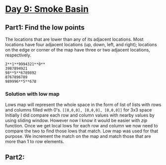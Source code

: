 # [Day 9: Smoke Basin](https://adventofcode.com/2021/day/9)

## Part1: Find the low points
The locations that are lower than any of its adjacent locations. Most locations have four adjacent locations (up, down, left, and right); locations on the edge or corner of the map have three or two adjacent locations, respectively.

```
2**1**9994321**0**
3987894921
98**5**6789892
8767896789
989996**5**678
```
### Solution with low map
Lows map will represent the whole space in the form of list of lists with rows and columns filled with 0's.
```[[0,0,0], [0,0,0], [0,0,0]]``` for 3x3 space
Initially I did compare each row and column values with nearby values by using sliding window. However now I know it would be easier with *zip* function.
Once we get local lows for each row and column we now need to compare the two to find those lows that match.
Low map was used for that purpose. We increment the match on the map and match those that are more than 1 to row elements.  


## Part2: 
